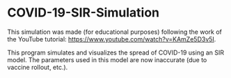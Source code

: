# COVID-19-SIR-Simulation
This simulation was made (for educational purposes) following the work of the YouTube tutorial: https://www.youtube.com/watch?v=KAmZe5D3v5I.

This program simulates and visualizes the spread of COVID-19 using an SIR model. The parameters used in this model are now inaccurate (due to vaccine rollout, etc.).
